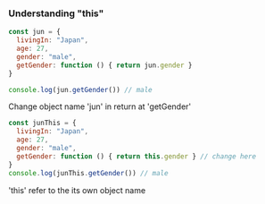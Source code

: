 ### Understanding "this"

```js
const jun = {
  livingIn: "Japan",
  age: 27,
  gender: "male",
  getGender: function () { return jun.gender }
}

console.log(jun.getGender()) // male
```
Change object name 'jun' in return at 'getGender'
```js
const junThis = {
  livingIn: "Japan",
  age: 27,
  gender: "male",
  getGender: function () { return this.gender } // change here
}
console.log(junThis.getGender()) // male
```
'this' refer to the its own object name
